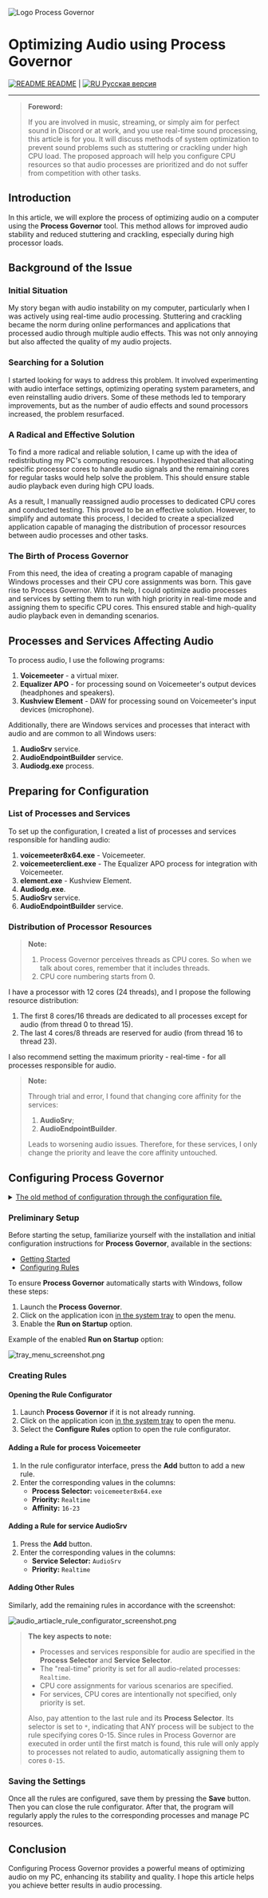 ![Logo Process Governor](../images/sound-theme-header.png)

# Optimizing Audio using Process Governor

[![README](../icons/readme.png) README](../README.md) | [![RU](../icons/ru.png) Русская версия](audio.ru.md)

---

> **Foreword:**
>
> If you are involved in music, streaming, or simply aim for perfect sound in Discord or at work, and you use real-time
> sound processing, this article is for you. It will discuss methods of system optimization to prevent sound problems
> such as stuttering or crackling under high CPU load. The proposed approach will help you configure CPU resources so
> that audio processes are prioritized and do not suffer from competition with other tasks.

## Introduction

In this article, we will explore the process of optimizing audio on a computer using the **Process Governor** tool. This
method allows for improved audio stability and reduced stuttering and crackling, especially during high processor loads.

## Background of the Issue

### Initial Situation

My story began with audio instability on my computer, particularly when I was actively using real-time audio processing.
Stuttering and crackling became the norm during online performances and applications that processed audio through
multiple audio effects. This was not only annoying but also affected the quality of my audio projects.

### Searching for a Solution

I started looking for ways to address this problem. It involved experimenting with audio interface settings, optimizing
operating system parameters, and even reinstalling audio drivers. Some of these methods led to temporary improvements,
but as the number of audio effects and sound processors increased, the problem resurfaced.

### A Radical and Effective Solution

To find a more radical and reliable solution, I came up with the idea of redistributing my PC's computing resources. I
hypothesized that allocating specific processor cores to handle audio signals and the remaining cores for regular tasks
would help solve the problem. This should ensure stable audio playback even during high CPU loads.

As a result, I manually reassigned audio processes to dedicated CPU cores and conducted testing. This proved to be an
effective solution. However, to simplify and automate this process, I decided to create a specialized application
capable of managing the distribution of processor resources between audio processes and other tasks.

### The Birth of Process Governor

From this need, the idea of creating a program capable of managing Windows processes and their CPU core assignments was
born. This gave rise to Process Governor. With its help, I could optimize audio processes and services by setting them
to run with high priority in real-time mode and assigning them to specific CPU cores. This ensured stable and
high-quality audio playback even in demanding scenarios.

## Processes and Services Affecting Audio

To process audio, I use the following programs:

1. **Voicemeeter** - a virtual mixer.
2. **Equalizer APO** - for processing sound on Voicemeeter's output devices (headphones and speakers).
3. **Kushview Element** - DAW for processing sound on Voicemeeter's input devices (microphone).

Additionally, there are Windows services and processes that interact with audio and are common to all Windows users:

1. **AudioSrv** service.
2. **AudioEndpointBuilder** service.
3. **Audiodg.exe** process.

## Preparing for Configuration

### List of Processes and Services

To set up the configuration, I created a list of processes and services responsible for handling audio:

1. **voicemeeter8x64.exe** - Voicemeeter.
2. **voicemeeterclient.exe** - The Equalizer APO process for integration with Voicemeeter.
3. **element.exe** - Kushview Element.
4. **Audiodg.exe**.
5. **AudioSrv** service.
6. **AudioEndpointBuilder** service.

### Distribution of Processor Resources

> **Note:**
>
> 1. Process Governor perceives threads as CPU cores. So when we talk about cores, remember that it includes threads.
> 2. CPU core numbering starts from 0.

I have a processor with 12 cores (24 threads), and I propose the following resource distribution:

1. The first 8 cores/16 threads are dedicated to all processes except for audio (from thread 0 to thread 15).
2. The last 4 cores/8 threads are reserved for audio (from thread 16 to thread 23).

I also recommend setting the maximum priority - real-time - for all processes responsible for audio.

> **Note:**
>
> Through trial and error, I found that changing core affinity for the services:
> 1. **AudioSrv**;
> 2. **AudioEndpointBuilder**.
>
> Leads to worsening audio issues. Therefore, for these services, I only change the priority and leave the core affinity
> untouched.

## Configuring Process Governor

<details>
   <summary><u>The old method of configuration through the configuration file.</u></summary>

> ### Preliminary Setup
>
> Before starting the setup, familiarize yourself with the installation and initial configuration instructions for
> **Process Governor** through the configuration file, available in the sections:
>
> - [Getting Started](../README.md#getting-started)
> - [Configuration File](../configuration_file.md)
>
> ### Configuration File
>
> Based on the README and the configuration file information, I propose the following `config.json` file
> for Process Governor:
>
> ```json
> {
>   "ruleApplyIntervalSeconds": 1,
>   "logging": {
>     "enable": true,
>     "level": "INFO",
>     "maxBytes": 1024,
>     "backupCount": 1
>   },
>   "rules": [
>     {
>       "processSelector": "voicemeeter8x64.exe",
>       "priority": "Realtime",
>       "affinity": "16-23"
>     },
>     {
>       "processSelector": "voicemeeterclient.exe",
>       "priority": "Realtime",
>       "affinity": "16-23"
>     },
>     {
>       "processSelector": "element.exe",
>       "priority": "Realtime",
>       "affinity": "16-23"
>     },
>     {
>       "processSelector": "Audiodg.exe",
>       "priority": "Realtime",
>       "affinity": "16-23"
>     },
>     {
>       "serviceSelector": "AudioSrv",
>       "priority": "Realtime"
>     },
>     {
>       "serviceSelector": "AudioEndpointBuilder",
>       "priority": "Realtime"
>     },
>     {
>       "processSelector": "*",
>       "affinity": "0-15"
>     }
>   ]
> }
> ```
>
> > **The key aspects to note:**
> >
> > - Processes and services responsible for audio are specified in the `serviceSelector` and `processSelector`.
> > - The "real-time" priority is set for all audio-related processes: `"priority": "Realtime"`.
> > - CPU core assignments for various scenarios are specified in: `"affinity": "<core numbers>"`.
> > - For services, CPU cores are intentionally not specified, only priority is set.
> >
> > Also, pay attention to the last rule and its `processSelector`:
> >
> > ```json
> > {
> >   "processSelector": "*",
> >   "affinity": "0-15"
> > }
> > ```
> >
> > Here, the selector is `*`, indicating that ANY process will be subject to the rule specifying cores 0-15. Since
> > rules in Process Governor are executed in order until the first match is found, this rule will only apply to
> > processes not related to audio, automatically assigning them to cores 0-15.
>
> ### Running Process Governor
>
> To apply the settings, place the `config.json` configuration file next to the Process Governor program and run it. The
> program will run in the background, regularly applying rules to new processes and is accessible from the system tray.
</details>

### Preliminary Setup

Before starting the setup, familiarize yourself with the installation and initial configuration instructions for
**Process Governor**, available in the sections:

- [Getting Started](../README.md#getting-started)
- [Configuring Rules](../ui_rule_configurator.md)

To ensure **Process Governor** automatically starts with Windows, follow these steps:

1. Launch the **Process Governor**.
2. Click on the application icon <u>in the system tray</u> to open the menu.
3. Enable the **Run on Startup** option.

Example of the enabled **Run on Startup** option:

![tray_menu_screenshot.png](../images/tray_menu_screenshot.png)

### Creating Rules

#### Opening the Rule Configurator

1. Launch **Process Governor** if it is not already running.
2. Click on the application icon <u>in the system tray</u> to open the menu.
3. Select the **Configure Rules** option to open the rule configurator.

#### Adding a Rule for process Voicemeeter

1. In the rule configurator interface, press the **Add** button to add a new rule.
2. Enter the corresponding values in the columns:
    - **Process Selector:** `voicemeeter8x64.exe`
    - **Priority:** `Realtime`
    - **Affinity:** `16-23`

#### Adding a Rule for service AudioSrv

1. Press the **Add** button.
2. Enter the corresponding values in the columns:
    - **Service Selector:** `AudioSrv`
    - **Priority:** `Realtime`

#### Adding Other Rules

Similarly, add the remaining rules in accordance with the screenshot:

![audio_artiacle_rule_configurator_screenshot.png](../images/audio_artiacle_rule_configurator_screenshot.png)

> **The key aspects to note:**
>
> - Processes and services responsible for audio are specified in the **Process Selector** and **Service Selector**.
> - The "real-time" priority is set for all audio-related processes: `Realtime`.
> - CPU core assignments for various scenarios are specified.
> - For services, CPU cores are intentionally not specified, only priority is set.
>
> Also, pay attention to the last rule and its **Process Selector**.
> Its selector is set to `*`, indicating that ANY process will be subject to the rule specifying cores 0-15. Since rules
> in Process Governor are executed in order until the first match is found, this rule will only apply to processes not
> related to audio, automatically assigning them to cores `0-15`.

### Saving the Settings

Once all the rules are configured, save them by pressing the **Save** button. Then you can close the rule configurator.
After that, the program will regularly apply the rules to the corresponding processes and manage PC resources.

## Conclusion

Configuring Process Governor provides a powerful means of optimizing audio on my PC, enhancing its stability and
quality. I hope this article helps you achieve better results in audio processing.